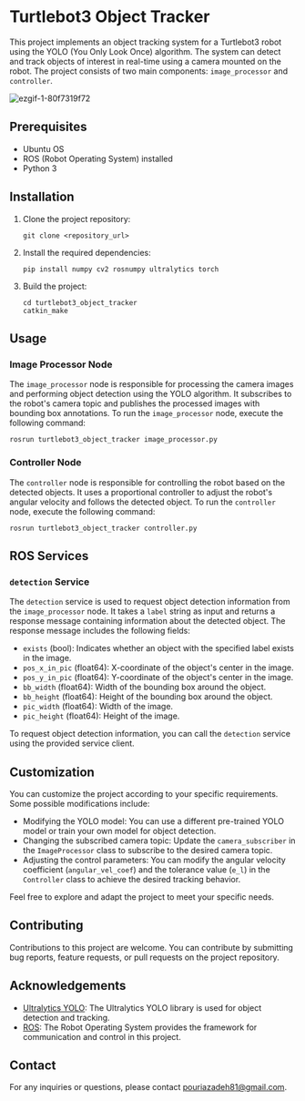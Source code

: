 # Turtlebot3 Object Tracker

This project implements an object tracking system for a Turtlebot3 robot using the YOLO (You Only Look Once) algorithm. The system can detect and track objects of interest in real-time using a camera mounted on the robot. The project consists of two main components: `image_processor` and `controller`.

![ezgif-1-80f7319f72](https://github.com/PouriaAzadehR/Object-Trakcer-Robot/assets/93463377/eeda6ef1-fa9d-4701-8fed-3313e0fcf594)
## Prerequisites
- Ubuntu OS
- ROS (Robot Operating System) installed
- Python 3

## Installation

1. Clone the project repository:
   ```
   git clone <repository_url>
   ```

2. Install the required dependencies:
   ```
   pip install numpy cv2 rosnumpy ultralytics torch
   ```

3. Build the project:
   ```
   cd turtlebot3_object_tracker
   catkin_make
   ```

## Usage

### Image Processor Node

The `image_processor` node is responsible for processing the camera images and performing object detection using the YOLO algorithm. It subscribes to the robot's camera topic and publishes the processed images with bounding box annotations. To run the `image_processor` node, execute the following command:

```
rosrun turtlebot3_object_tracker image_processor.py
```

### Controller Node

The `controller` node is responsible for controlling the robot based on the detected objects. It uses a proportional controller to adjust the robot's angular velocity and follows the detected object. To run the `controller` node, execute the following command:

```
rosrun turtlebot3_object_tracker controller.py
```

## ROS Services

### `detection` Service

The `detection` service is used to request object detection information from the `image_processor` node. It takes a `label` string as input and returns a response message containing information about the detected object. The response message includes the following fields:

- `exists` (bool): Indicates whether an object with the specified label exists in the image.
- `pos_x_in_pic` (float64): X-coordinate of the object's center in the image.
- `pos_y_in_pic` (float64): Y-coordinate of the object's center in the image.
- `bb_width` (float64): Width of the bounding box around the object.
- `bb_height` (float64): Height of the bounding box around the object.
- `pic_width` (float64): Width of the image.
- `pic_height` (float64): Height of the image.

To request object detection information, you can call the `detection` service using the provided service client.

## Customization

You can customize the project according to your specific requirements. Some possible modifications include:

- Modifying the YOLO model: You can use a different pre-trained YOLO model or train your own model for object detection.
- Changing the subscribed camera topic: Update the `camera_subscriber` in the `ImageProcessor` class to subscribe to the desired camera topic.
- Adjusting the control parameters: You can modify the angular velocity coefficient (`angular_vel_coef`) and the tolerance value (`e_l`) in the `Controller` class to achieve the desired tracking behavior.

Feel free to explore and adapt the project to meet your specific needs.

## Contributing

Contributions to this project are welcome. You can contribute by submitting bug reports, feature requests, or pull requests on the project repository.


## Acknowledgements

- [Ultralytics YOLO](https://github.com/ultralytics/yolov5): The Ultralytics YOLO library is used for object detection and tracking.
- [ROS](https://www.ros.org/): The Robot Operating System provides the framework for communication and control in this project.

## Contact



For any inquiries or questions, please contact [pouriazadeh81@gmail.com](mailto:pouriazadeh81@gmail.com).

